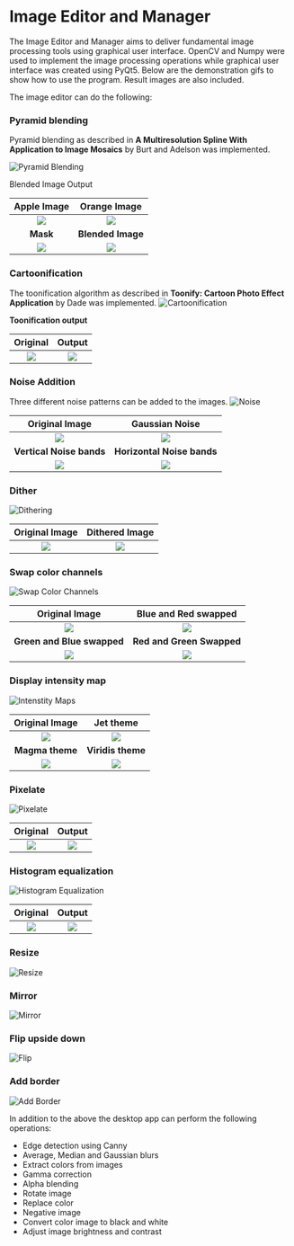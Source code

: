 # Image Editor and Manager

The Image Editor and Manager aims to deliver fundamental image processing tools using graphical user interface. OpenCV and Numpy were used to implement the image processing operations while graphical user interface was created using PyQt5. Below are the demonstration gifs to show how to use the program. Result images are also included.

The image editor can do the following:

### Pyramid blending
Pyramid blending as described in **A Multiresolution Spline With Application to Image Mosaics** by Burt and Adelson was implemented.

![Pyramid Blending](https://github.com/muhammadalics/Image-Editor-and-Manager/blob/main/Images%20for%20ReadMe/pyramid_blending.gif)

Blended Image Output

Apple Image             |  Orange Image
:-------------------------:|:-------------------------:
![](https://github.com/muhammadalics/Image-Editor-and-Manager/blob/main/Test%20Images/Result/Pyramid%20Blending/burt_apple.png)  |  ![](https://github.com/muhammadalics/Image-Editor-and-Manager/blob/main/Test%20Images/Result/Pyramid%20Blending/burt_orange.png)
**Mask**             |  **Blended Image**
![](https://github.com/muhammadalics/Image-Editor-and-Manager/blob/main/Test%20Images/Result/Pyramid%20Blending/burt_matte.png)  |  ![](https://github.com/muhammadalics/Image-Editor-and-Manager/blob/main/Test%20Images/Result/Pyramid%20Blending/blended_image.png)

### Cartoonification
The toonification algorithm as described in **Toonify: Cartoon Photo Effect Application** by Dade was implemented.
![Cartoonification](https://github.com/muhammadalics/Image-Editor-and-Manager/blob/main/Images%20for%20ReadMe/cartoonification.gif)

**Toonification output**

Original             |  Output
:-------------------------:|:-------------------------:
![](https://github.com/muhammadalics/Image-Editor-and-Manager/blob/main/Test%20Images/cars.jpg)  |  ![](https://github.com/muhammadalics/Image-Editor-and-Manager/blob/main/Test%20Images/Result/Cartoonification/cartoon.jpg)

### Noise Addition
Three different noise patterns can be added to the images. 
![Noise](https://github.com/muhammadalics/Image-Editor-and-Manager/blob/main/Images%20for%20ReadMe/noise.gif)

Original Image             |  Gaussian Noise
:-------------------------:|:-------------------------:
![](https://github.com/muhammadalics/Image-Editor-and-Manager/blob/main/Test%20Images/water.jpg)  |  ![](https://github.com/muhammadalics/Image-Editor-and-Manager/blob/main/Test%20Images/Result/Noise/gaussian_noise_color.jpg)
**Vertical Noise bands**             |  **Horizontal Noise bands**
![](https://github.com/muhammadalics/Image-Editor-and-Manager/blob/main/Test%20Images/Result/Noise/vertical%20bands.jpg)  |  ![](https://github.com/muhammadalics/Image-Editor-and-Manager/blob/main/Test%20Images/Result/Noise/horizontal%20bands.jpg)

### Dither
![Dithering](https://github.com/muhammadalics/Image-Editor-and-Manager/blob/main/Images%20for%20ReadMe/dither.gif)

Original Image             |  Dithered Image
:-------------------------:|:-------------------------:
![](https://github.com/muhammadalics/Image-Editor-and-Manager/blob/main/Test%20Images/mountain.jpg)  |  ![](https://github.com/muhammadalics/Image-Editor-and-Manager/blob/main/Test%20Images/Result/Dithering/dithered_image.jpg)

### Swap color channels
![Swap Color Channels](https://github.com/muhammadalics/Image-Manager-and-Editor/blob/main/Images%20for%20ReadMe/swapcolorchannels.gif)

Original Image             |  Blue and Red swapped
:-------------------------:|:-------------------------:
![](https://github.com/muhammadalics/Image-Editor-and-Manager/blob/main/Test%20Images/mountain.jpg)  |  ![](https://github.com/muhammadalics/Image-Editor-and-Manager/blob/main/Test%20Images/Result/Color%20Channel%20Swap/blue-red.jpg)
**Green and Blue swapped**             |  **Red and Green Swapped**
![](https://github.com/muhammadalics/Image-Editor-and-Manager/blob/main/Test%20Images/Result/Color%20Channel%20Swap/green-blue.jpg)  |  ![](https://github.com/muhammadalics/Image-Editor-and-Manager/blob/main/Test%20Images/Result/Color%20Channel%20Swap/red-green.jpg)

### Display intensity map
![Intenstity Maps](https://github.com/muhammadalics/Image-Manager-and-Editor/blob/main/Images%20for%20ReadMe/colormap.gif)

Original Image             |  Jet theme
:-------------------------:|:-------------------------:
![](https://github.com/muhammadalics/Image-Editor-and-Manager/blob/main/Test%20Images/mountain.jpg)  |  ![](https://github.com/muhammadalics/Image-Editor-and-Manager/blob/main/Test%20Images/Result/Intensity%20Map/heatmap_jet.jpg)
**Magma theme**             |  **Viridis theme**
![](https://github.com/muhammadalics/Image-Editor-and-Manager/blob/main/Test%20Images/Result/Intensity%20Map/heatmap_magma.jpg)  |  ![](https://github.com/muhammadalics/Image-Editor-and-Manager/blob/main/Test%20Images/Result/Intensity%20Map/heatmap_viridis.jpg)

### Pixelate
![Pixelate](https://github.com/muhammadalics/Image-Manager-and-Editor/blob/main/Images%20for%20ReadMe/pixelate.gif)

Original             |  Output
:-------------------------:|:-------------------------:
![](https://github.com/muhammadalics/Image-Editor-and-Manager/blob/main/Test%20Images/cars.jpg)  |  ![](https://github.com/muhammadalics/Image-Editor-and-Manager/blob/main/Test%20Images/Result/Pixelate/pixelate.png)

### Histogram equalization
![Histogram Equalization](https://github.com/muhammadalics/Image-Editor-and-Manager/blob/main/Images%20for%20ReadMe/hist_equal.gif)

Original             |  Output
:-------------------------:|:-------------------------:
![](https://github.com/muhammadalics/Image-Editor-and-Manager/blob/main/Test%20Images/glacier.jpg)  |  ![](https://github.com/muhammadalics/Image-Editor-and-Manager/blob/main/Test%20Images/Result/Histogram%20Equalization/after_hist_equalization.jpg)


### Resize
![Resize](https://github.com/muhammadalics/Image-Manager-and-Editor/blob/main/Images%20for%20ReadMe/resize.gif)

### Mirror
![Mirror](https://github.com/muhammadalics/Image-Manager-and-Editor/blob/main/Images%20for%20ReadMe/mirror.gif)

### Flip upside down
![Flip](https://github.com/muhammadalics/Image-Manager-and-Editor/blob/main/Images%20for%20ReadMe/flip.gif)


### Add border
![Add Border](https://github.com/muhammadalics/Image-Manager-and-Editor/blob/main/Images%20for%20ReadMe/addborder.gif)

In addition to the above the desktop app can perform the following operations:

* Edge detection using Canny 
* Average, Median and Gaussian blurs
* Extract colors from images
* Gamma correction
* Alpha blending
* Rotate image
* Replace color
* Negative image
* Convert color image to black and white
* Adjust image brightness and contrast
